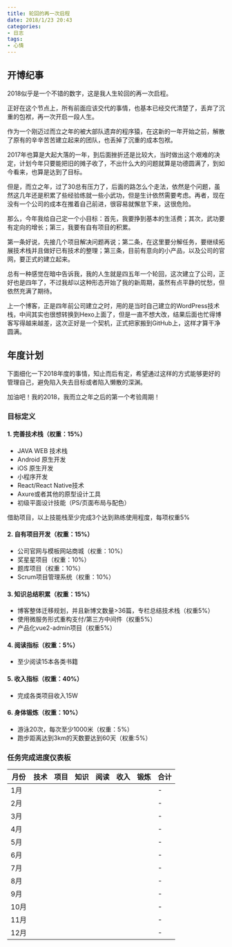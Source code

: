 ```yaml
---
title: 轮回的再一次启程
date: 2018/1/23 20:43
categories:
- 日志
tags:
- 心情
---
```


## 开博纪事

2018似乎是一个不错的数字，这是我人生轮回的再一次启程。

正好在这个节点上，所有前面应该交代的事情，也基本已经交代清楚了，丢弃了沉重的包袱，再一次开启一段人生。

作为一个刚迈过而立之年的被大部队遗弃的程序猿，在这新的一年开始之前，解散了原有的辛辛苦苦建立起来的团队，也丢掉了沉重的成本包袱。

2017年也算是大起大落的一年，到后面挫折还是比较大，当时做出这个艰难的决定，计划今年只要能把旧的摊子收了，不出什么大的问题就算是功德圆满了，到如今看来，也算是达到了目标。

但是，而立之年，过了30总有压力了，后面的路怎么个走法，依然是个问题，虽然这几年还是积累了些经验练就一些小武功，但是生计依然需要考虑。再者，现在没有一个公司的成本在推着自己前进，很容易就懈怠下来，这很危险。

那么，今年我给自己定一个小目标：首先，我要挣到基本的生活费；其次，武功要有定向的增长；第三，我要有自有项目的积累。

第一条好说，先接几个项目解决问题再说；第二条，在这里要分解任务，要继续拓展技术栈并且做好已有技术的整理；第三条，目前有意向的小产品，以及公司的官网，要正式的建立起来。

总有一种感觉在暗中告诉我，我的人生就是四五年一个轮回，这次建立了公司，正好也是四年了，不过我却以这种形态开始了我的新周期，虽然有点平静的忧愁，但依然充满了期待。

上一个博客，正是四年前公司建立之时，用的是当时自己建立的WordPress技术栈，中间其实也很想转换到Hexo上面了，但是一直不想大改，结果后面也忙得博客写得越来越差，这次正好是一个契机，正式把家搬到GitHub上，这样才算干净圆满。

## 年度计划

下面细化一下2018年度的事情，知止而后有定，希望通过这样的方式能够更好的管理自己，避免陷入失去目标或者陷入懒散的深渊。

加油吧！我的2018，我而立之年之后的第一个考验周期！

### 目标定义

#### 1. 完善技术栈（权重：15%）

  * JAVA WEB 技术栈
  * Android 原生开发
  * iOS 原生开发
  * 小程序开发
  * React/React Native技术
  * Axure或者其他的原型设计工具
  * 初级平面设计技能（PS/页面布局与配色）

  借助项目，以上技能栈至少完成3个达到熟练使用程度，每项权重5%

#### 2. 自有项目开发（权重：15%）

  * 公司官网与模板网站商城（权重：10%）
  * 奖星星项目（权重：10%）
  * 题库项目（权重：10%）
  * Scrum项目管理系统（权重：10%）

#### 3. 知识总结积累（权重：15%）

  * 博客整体迁移规划，并且新博文数量>36篇，专栏总结技术栈（权重5%）
  * 使用微服务形式重构支付/第三方中间件（权重5%）
  * 产品化vue2-admin项目（权重5%）

#### 4. 阅读指标（权重：5%）

  * 至少阅读15本各类书籍


#### 5. 收入指标（权重：40%）

  * 完成各类项目收入15W

#### 6. 身体锻炼（权重：10%）

  * 游泳20次，每次至少1000米（权重：5%）
  * 跑步距离达到3km的天数要达到60天（权重:5%）

### 任务完成进度仪表板

| 月份 | 技术 | 项目 | 知识 | 阅读 | 收入 | 锻炼 | 合计 |
|------|------|------|------|------|------|------|------|
| 1月  |      |      |      |      |      |      | -    |
| 2月  |      |      |      |      |      |      | -    |
| 3月  |      |      |      |      |      |      | -    |
| 4月  |      |      |      |      |      |      | -    |
| 5月  |      |      |      |      |      |      | -    |
| 6月  |      |      |      |      |      |      | -    |
| 7月  |      |      |      |      |      |      | -    |
| 8月  |      |      |      |      |      |      | -    |
| 9月  |      |      |      |      |      |      | -    |
| 10月 |      |      |      |      |      |      | -    |
| 11月 |      |      |      |      |      |      | -    |
| 12月 |      |      |      |      |      |      | -    |

